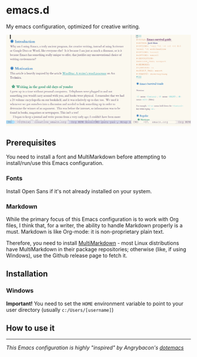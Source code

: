 # emacs.d
My emacs configuration, optimized for creative writing.

![](https://github.com/jacmoe/emacs.d/blob/master/emacsd.png)

## Prerequisites ##

You need to install a font and MultiMarkdown before attempting to install/run/use this Emacs configuration.

### Fonts ###

Install Open Sans if it's not already installed on your system.

### Markdown ###

While the primary focus of this Emacs configuration is to work with Org files, I think that, for a writer, the ability to handle Markdown properly is a must.
Markdown is like Org-mode: it is non-proprietary plain text.

Therefore, you need to install [MultiMarkdown](https://github.com/fletcher/MultiMarkdown-6/releases) - most Linux distributions have MultiMarkdown in their package repositories; otherwise (like, if using Windows), use the Github release page to fetch it.

## Installation ##
### Windows ###
**Important!**
You need to set the `HOME` environment variable to point to your user directory (usually `c:/Users/[username]`)

## How to use it ##

-------------------------------------------------------------------------------

*This Emacs configuration is highly *"inspired"* by Angrybacon's [dotemacs](https://github.com/angrybacon/dotemacs)*


